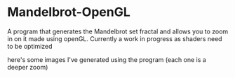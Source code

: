 # Mandelbrot-OpenGL
A program that generates the Mandelbrot set fractal and allows you to zoom in on it made using openGL. Currently a work in progress as shaders need to be optimized

here's some images I've generated using the program (each one is a deeper zoom)
